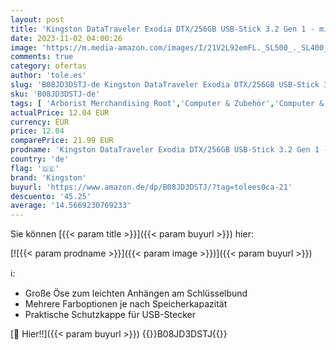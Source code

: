 ```yaml
---
layout: post
title: 'Kingston DataTraveler Exodia DTX/256GB USB-Stick 3.2 Gen 1 - mit Schutzkappe und Schlüsselring in mehreren Farben  schwarz'
date: 2023-11-02 04:00:26
image: 'https://m.media-amazon.com/images/I/21V2L92emFL._SL500_._SL400_.jpg'
comments: true
category: ofertas
author: 'tole.es'
slug: 'B08JD3DSTJ-de Kingston DataTraveler Exodia DTX/256GB USB-Stick 3.2 Gen 1...'
sku: 'B08JD3DSTJ-de'
tags: [ 'Arborist Merchandising Root','Computer & Zubehör','Computer & Zubehör: Produkte mit Umwelt-Label','Datenspeicher','Externe Datenspeicher','Self Service','Special Features Stores','USB-Sticks','a4cbee59-f823-40fe-831a-7de64f655f6f_0','a4cbee59-f823-40fe-831a-7de64f655f6f_1301','kingston','🇩🇪', ]
actualPrice: 12.04 EUR
currency: EUR
price: 12.04
comparePrice: 21.99 EUR
prodname: 'Kingston DataTraveler Exodia DTX/256GB USB-Stick 3.2 Gen 1 - mit Schutzkappe und Schlüsselring in mehreren Farben  schwarz'
country: 'de'
flag: '🇩🇪'
brand: 'Kingston'
buyurl: 'https://www.amazon.de/dp/B08JD3DSTJ/?tag=tolees0ca-21'
descuento: '45.25'
average: '14.5669230769233'
---
```


Sie können [{{< param title >}}]({{< param buyurl >}}) hier:

[![{{< param prodname >}}]({{< param image >}})]({{< param buyurl >}})

ℹ️:

- Große Öse zum leichten Anhängen am Schlüsselbund
- Mehrere Farboptionen je nach Speicherkapazität
- Praktische Schutzkappe für USB-Stecker

[🛒 Hier!!]({{< param buyurl >}})
{{<world>}}B08JD3DSTJ{{</world>}}
